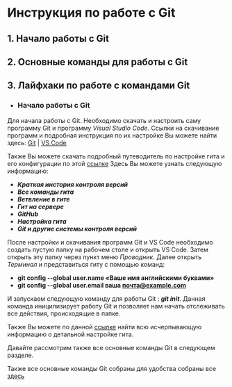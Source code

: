 # Инструкция по работе с Git
 
## 1. Начало работы с Git

## 2. Основные команды для работы с Git
 
## 3. Лайфхаки по работе с командами Git

- ### Начало работы с Git ###

Для начала работы с Git. Необходимо скачать и настроить саму программу Git и программу *Visual Studio Code*. Ссылки на скачивание программ и подробная инструкция по их настройке Вы можете найти здесь: [Git](https://git-scm.com/book/ru/v2/Введение-Установка-Git) | [VS Code](https://code.visualstudio.com)

Также Вы можете скачать подробный путеводитель по настройке гита и его конфигурации по этой [ссылке](https://git-scm.com/book/ru/v2)
Здесь Вы можете узнать следующую информацию:

* _**Краткая инстория контроля версий**_
* _**Все команды гита**_
* _**Ветвление в гите**_
* _**Гит на сервере**_
* _**GitHub**_
* _**Настройка гита**_
* _**Git и другие системы контроля версий**_

После настройки и скачивания программ Git и VS Code необходимо создать пустую папку на рабочем столе и открыть VS Code. Затем открыть эту папку через пункт меню *Проводник*. Далее открыть *Терминал* и представиться гиту с помощью команд:

- **git config --global user.name «Ваше имя английскими буквами»**
- **git config --global user.email ваша почта@example.com**

И запускаем следующую команду для работы Git :  ***git init***.
Данная команда иницилизирует работу Git и позволяет нам начать отслеживать все действия, происходящие в папке.

Также Вы можете по данной [ссылке](https://git-scm.com/book/ru/v2) найти всю исчерпывающую информацию о детальной настройке гита.

Давайте рассмотрим также все основные команды Git в следующем разделе.

Также все основные команды Git собраны для удобства собраны все [здесь](https://git-scm.com/book/ru/v2/%D0%9E%D1%81%D0%BD%D0%BE%D0%B2%D1%8B-Git-%D0%A1%D0%BE%D0%B7%D0%B4%D0%B0%D0%BD%D0%B8%D0%B5-Git-%D1%80%D0%B5%D0%BF%D0%BE%D0%B7%D0%B8%D1%82%D0%BE%D1%80%D0%B8%D1%8F)

